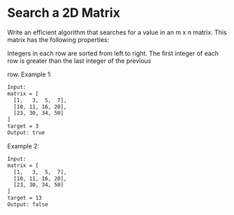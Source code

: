 # Search a 2D Matrix

Write an efficient algorithm that searches for a value in an m x n matrix. This
matrix has the following properties:

Integers in each row are sorted from left to right.
The first integer of each row is greater than the last integer of the previous

row.
Example 1:

```bash
Input:
matrix = [
  [1,   3,  5,  7],
  [10, 11, 16, 20],
  [23, 30, 34, 50]
]
target = 3
Output: true
```

Example 2:

```bash
Input:
matrix = [
  [1,   3,  5,  7],
  [10, 11, 16, 20],
  [23, 30, 34, 50]
]
target = 13
Output: false
```